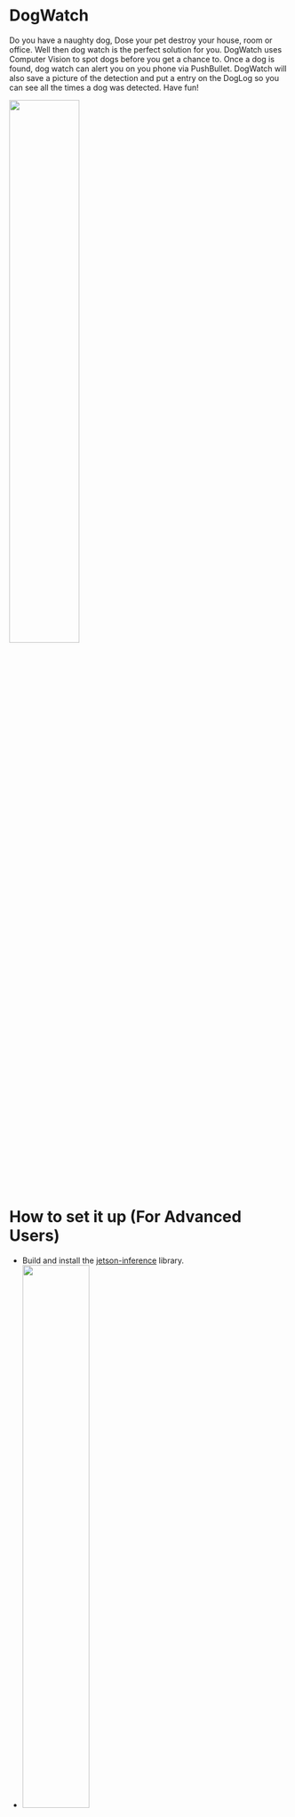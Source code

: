 # DogWatch
Do you have a naughty dog, Dose your pet destroy your house, room or office. Well then
dog watch is the perfect solution for you. DogWatch uses Computer Vision to spot dogs before
you get a chance to. Once a dog is found, dog watch can alert you on you phone via PushBullet. 
DogWatch will also save a picture of the detection and put a entry on the DogLog so you can
see all the times a dog was detected. Have fun!

<img  width="50%" src="https://i.imgur.com/YOEoJph.png">

# How to set it up (For Advanced Users)

- Build and install the [jetson-inference](https://github.com/dusty-nv/jetson-inference) library.
- <img width="50%" src="https://i.imgur.com/wfV3S4U.png">
- Use the model downloader tool (/tools/download-models.sh/) to download the DetectNet-COCO-Dog model
- Run the following
```bash
mkdir dogwatch
cd dogwatch
git clone https://github.com/TboOffical/DogWatch.git .
```
- Then to start the app, run
```bash
sudo python3 app.py
```
- You can find you app in a web browser at http://ip.of.jet.son:5000


